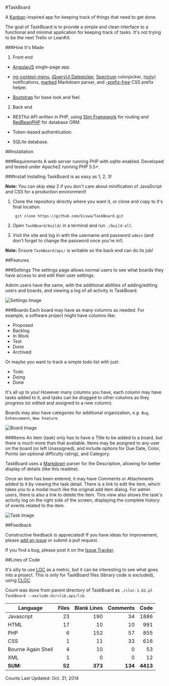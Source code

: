 #TaskBoard

A [Kanban](http://en.wikipedia.org/wiki/Kanban_board)-inspired app for keeping track of things that need to get done.

The goal of TaskBoard is to provide a simple and clean interface to a functional and minimal application for keeping track of tasks. It's not trying to be the next Trello or LeanKit.

###How It's Made

1. Front end

 * [AngularJS](https://angularjs.org/) single-page app.

 * [ng-context-menu](https://github.com/ianwalter/ng-context-menu), [jQueryUI Datepicker](http://jqueryui.com/datepicker/), [Spectrum](http://bgrins.github.io/spectrum/) colorpicker, [(noty)](http://ned.im/noty/) notifications, [marked](https://github.com/chjj/marked) Markdown parser, and [-prefix-free](http://leaverou.github.io/prefixfree/) CSS prefix helper.

 * [Bootstrap](http://getbootstrap.com/) for base look and feel.

2. Back end

 * RESTful API written in PHP, using [Slim Framework](http://www.slimframework.com/) for routing and [RedBeanPHP](http://www.redbeanphp.com/) for database ORM.

 * Token-based authentication.

 * SQLite database.

##Installation

###Requirements
A web server running PHP with sqlite enabled. Developed and tested under Apache2 running PHP 5.5+.

###Install
Installing TaskBoard is as easy as 1, 2, 3!

**Note:** You can skip step 2 if you don't care about minification of JavaScript and CSS for a production environment!

1. Clone the repository directly where you want it, or clone and copy to it's final location.

        git clone https://github.com/kiswa/TaskBoard.git

2. Open `TaskBoard/build/` in a terminal and run `./build-all`.

3. Visit the site and log in with the username and password `admin` (and don't forget to change the password once you're in!).

**Note:** Ensure `TaskBoard/api/` is writable so the back end can do its job!

##Features

###Settings
The settings page allows normal users to see what boards they have access to and edit their user settings.

Admin users have the same, with the additional abilities of adding/editing users and boards, and viewing a log of all activity in TaskBoard.

![Settings Image](http://taskboard.matthewross.me/docs/images/settings-standard.png)

###Boards
Each board may have as many columns as needed. For example, a software project might have columns like:

 * Proposed
 * Backlog
 * In Work
 * Test
 * Done
 * Archived

Or maybe you want to track a simple todo list with just:

 * Todo
 * Doing
 * Done

It's all up to you! However many columns you have, each column may have tasks added to it, and tasks can be dragged to other columns as they progress (or edited and assigned to a new column).

Boards may also have categories for additional organization, *e.g.* `Bug`, `Enhancement`, `New Feature`.

![Board Image](http://taskboard.matthewross.me/images/board.png)

###Items
An item (task) only has to have a Title to be added to a board, but there is much more than that available. Items may be assigned to any user on the board (or left Unassigned), and include options for Due Date, Color, Points (an optional difficulty rating), and Category.

TaskBoard uses a [Markdown](https://github.com/adam-p/markdown-here/wiki/Markdown-Cheatsheet#table-of-contents) parser for the Description, allowing for better display of details (like this readme).

Once an item has been entered, it may have Comments or Attachments added to it by viewing the task detail. There is a link to edit the item, which takes you to a modal much like the original add item dialog. For admin users, there is also a link to delete the item. This view also shows the task's activity log on the right side of the screen, displaying the complete history of events related to the item.

![Task Image](http://taskboard.matthewross.me/docs/images/view-item2.png)

##Feedback

Constructive feedback is appreciated! If you have ideas for improvement, please [add an issue](https://github.com/kiswa/TaskBoard/issues) or submit a pull request.

If you find a bug, please post it on the [Issue Tracker](https://github.com/kiswa/TaskBoard/issues).

##Lines of Code

It's silly to use [LOC](http://en.wikipedia.org/wiki/Source_lines_of_code) as a metric, but it can be interesting to see what goes into a project.
This is only for TaskBoard files (library code is excluded), using [CLOC](http://cloc.sourceforge.net/).

Count was done from parent directory of TaskBoard as `./cloc-1.62.pl TaskBoard --exclude-dir=lib,api/lib`.

Language           | Files  | Blank Lines  | Comments | Code
-------------------|-------:|-------------:|---------:|---------:
Javascript         | 23     | 190          | 34       | 1886
HTML               | 17     | 10           | 10       | 991
PHP                | 6      | 152          | 57       | 855
CSS                | 1      | 11           | 33       | 616
Bourne Again Shell | 4      | 10           | 0        | 53
XML                | 1      | 0            | 0        | 12
__SUM:__           | __52__ | __373__      | __134__  | __4413__

Counts Last Updated: Oct. 31, 2014
